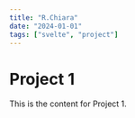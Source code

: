 ```yaml
---
title: "R.Chiara"
date: "2024-01-01"
tags: ["svelte", "project"]
---
```


# Project 1

This is the content for Project 1.